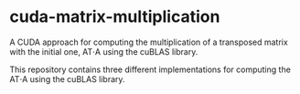# cuda-matrix-multiplication
A CUDA approach for computing the multiplication of a transposed matrix with the initial one, AT⋅A using the cuBLAS library.

This repository contains three different implementations for computing the AT⋅A using the cuBLAS library.
